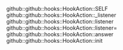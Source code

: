 github::github::hooks::HookAction::SELF
github::github::hooks::HookAction::_listener
github::github::hooks::HookAction::listener
github::github::hooks::HookAction::listener=
github::github::hooks::HookAction::answer
github::github::hooks::HookAction::init